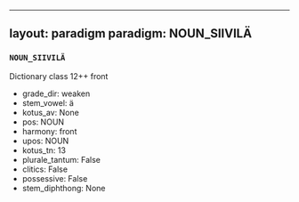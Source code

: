 
---
layout: paradigm
paradigm: NOUN_SIIVILÄ
---
### ` NOUN_SIIVILÄ `

Dictionary class 12++ front
* grade_dir: weaken
* stem_vowel: ä
* kotus_av: None
* pos: NOUN
* harmony: front
* upos: NOUN
* kotus_tn: 13
* plurale_tantum: False
* clitics: False
* possessive: False
* stem_diphthong: None
